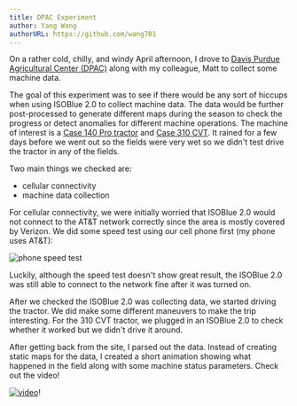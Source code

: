 ```yaml
---
title: DPAC Experiment
author: Yang Wang
authorURL: https://github.com/wang701
---
```


On a rather cold, chilly, and windy April afternoon, I drove to [Davis Purdue
Agricultural Center (DPAC)][1] along with my colleague, Matt to collect some
machine data.

<!--truncate-->

The goal of this experiment was to see if there would be any sort of hiccups
when using ISOBlue 2.0 to collect machine data. The data would be further
post-processed to generate different maps during the season to check the
progress or detect anomalies for different machine operations. The machine of
interest is a [Case 140 Pro tractor][2] and [Case 310 CVT][3]. It rained for a
few days before we went out so the fields were very wet so we didn't test drive
the tractor in any of the fields.

Two main things we checked are:
* cellular connectivity
* machine data collection

For cellular connectivity, we were initially worried that ISOBlue 2.0 would not
connect to the AT&T network correctly since the area is mostly covered by
Verizon. We did some speed test using our cell phone first (my phone uses AT&T):

![phone speed test](../../../assets/speed_test.png)

Luckily, although the speed test doesn't show great result, the ISOBlue 2.0 was
still able to connect to the network fine after it was turned on.

After we checked the ISOBlue 2.0 was collecting data, we started driving the
tractor. We did make some different maneuvers to make the trip interesting. For
the 310 CVT tractor, we plugged in an ISOBlue 2.0 to check whether it worked
but we didn't drive it around.

After getting back from the site, I parsed out the data. Instead of creating
static maps for the data, I created a short animation showing what happened
in the field along with some machine status parameters. Check out the video!

[![video](https://img.youtube.com/vi/yzizE8-t4EM/0.jpg)][4]!

[1]: https://ag.purdue.edu/arge/pac/Pages/dpac-home.aspx
[2]: http://www.tractordata.com/farm-tractors/005/6/2/5629-caseih-maxxum-140.html
[3]: http://www.tractordata.com/farm-tractors/007/7/4/7740-caseih-magnum-310.html
[4]: https://www.youtube.com/watch?v=yzizE8-t4EM
